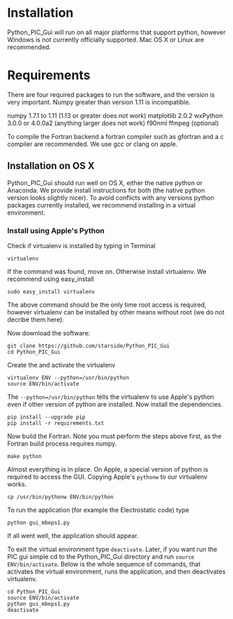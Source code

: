 # Installation

Python_PIC_Gui will run on all major platforms that support python, however Windows is not currently officially supported.  Mac OS X or Linux are recommended. 

# Requirements

There are four required packages to run the software, and the version is very important.  Numpy greater than version 1.11 is incompatible.

numpy 1.7.1 to 1.11 (1.13 or greater does not work)
matplotlib 2.0.2 
wxPython 3.0.0 or 4.0.0a2 (anything larger does not work)
f90nml
ffmpeg (optional)

To compile the Fortran backend a fortran compiler such as gfortran and a c compiler are recommended.  We use gcc or clang on apple.

## Installation on OS X

Python_PIC_Gui should run well on OS X, either the native python or Anaconda.  We provide install instructions for both (the native python version looks slightly nicer).  To avoid conflicts with any versions python packages currently installed, we recommend installing in a virtual environment.

### Install using Apple's Python

Check if virtualenv is installed by typing in Terminal

    virtualenv
    
If the command was found, move on.  Otherwise install virtualenv.  We recommend using easy_install

    sudo easy_install virtualenv
    
The above command should be the only time root access is required, however virtualenv can be installed by other means without root (we do not decribe them here).

Now download the software:

    git clone https://github.com/starside/Python_PIC_Gui
    cd Python_PIC_Gui
    
Create the and activate the virtualenv

    virtualenv ENV --python=/usr/bin/python
    source ENV/bin/activate
    
The `--python=/usr/bin/python` tells the virtualenv to use Apple's python even if other version of python are installed.  Now install the dependencies.

    pip install --upgrade pip
    pip install -r requirements.txt
    
Now build the Fortran.  Note you must perform the steps above first, as the Fortran build process requires numpy.

    make python
    
Almost everything is in place.  On Apple, a special version of python is required to access the GUI.  Copying Apple's `pythonw` to our virtualenv works.

    cp /usr/bin/pythonw ENV/bin/python

To run the application (for example the Electrostatic code) type

    python gui_mbeps1.py
    
If all went well, the application should appear.

To exit the virtual environment type `deactivate`.  Later, if you want run the PIC gui simple cd to the Python_PIC_Gui directory and run `source ENV/bin/activate`.  Below is the whole sequence of commands, that activates the virtual environment, runs the application, and then deactivates virtualenv.

    cd Python_PIC_Gui
    source ENV/bin/activate
    python gui_mbeps1.py
    deactivate
